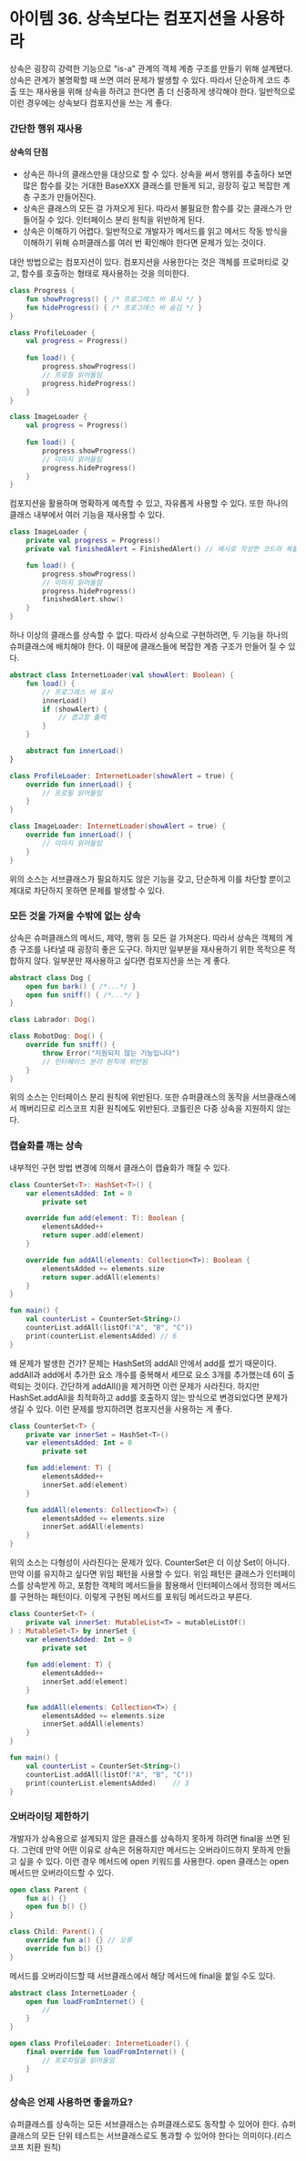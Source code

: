 아이템 36. 상속보다는 컴포지션을 사용하라
=========================
상속은 굉장히 강력한 기능으로 "is-a" 관계의 객체 계층 구조를 만들기 위해 설계됐다. 상속은 관계가 불명확할 때 쓰면 여러 문제가 발생할 수 있다. 
따라서 단순하게 코드 추출 또는 재사용을 위해 상속을 하려고 한다면 좀 더 신중하게 생각해야 한다. 일반적으로 이런 경우에는 상속보다 컴포지션을 쓰는 게 좋다.

### 간단한 행위 재사용
#### 상속의 단점
* 상속은 하나의 클래스만을 대상으로 할 수 있다. 상속을 써서 행위를 추출하다 보면 많은 함수를 갖는 거대한 BaseXXX 클래스를 만들게 되고, 굉장히 깊고 복잡한 계층 구조가 만들어진다.
* 상속은 클래스의 모든 걸 가져오게 된다. 따라서 불필요한 함수를 갖는 클래스가 만들어질 수 있다. 인터페이스 분리 원칙을 위반하게 된다.
* 상속은 이해하기 어렵다. 일반적으로 개발자가 메서드를 읽고 메서드 작동 방식을 이해하기 위해 슈퍼클래스를 여러 번 확인해야 한다면 문제가 있는 것이다.

대안 방법으로는 컴포지션이 있다. 컴포지션을 사용한다는 것은 객체를 프로퍼티로 갖고, 함수를 호출하는 형태로 재사용하는 것을 의미한다.

```kotlin
class Progress {
    fun showProgress() { /* 프로그레스 바 표시 */ }
    fun hideProgress() { /* 프로그레스 바 숨김 */ }
}

class ProfileLoader {
    val progress = Progress()
    
    fun load() {
        progress.showProgress()
        // 프로필 읽어들임
        progress.hideProgress()
    }
}

class ImageLoader {
    val progress = Progress()
    
    fun load() {
        progress.showProgress()
        // 이미지 읽어들임
        progress.hideProgress()
    }
}
```

컴포지션을 활용하며 명확하게 예측할 수 있고, 자유롭게 사용할 수 있다. 또한 하나의 클래스 내부에서 여러 기능을 재사용할 수 있다.

```kotlin
class ImageLoader {
    private val progress = Progress()
    private val finishedAlert = FinishedAlert() // 예시로 작성한 코드라 복붙 시 컴파일 에러 발생

    fun load() {
        progress.showProgress()
        // 이미지 읽어들임
        progress.hideProgress()
        finishedAlert.show()
    }
}
```

하나 이상의 클래스를 상속할 수 없다. 따라서 상속으로 구현하려면, 두 기능을 하나의 슈퍼클래스에 배치해야 한다. 이 때문에 클래스들에 복잡한 계층 구조가 만들어 질 수 있다.

```kotlin
abstract class InternetLoader(val showAlert: Boolean) {
    fun load() {
        // 프로그레스 바 표시
        innerLoad()
        if (showAlert) {
            // 경고창 출력
        }
    }

    abstract fun innerLoad()
}

class ProfileLoader: InternetLoader(showAlert = true) {
    override fun innerLoad() {
        // 프로필 읽어들임
    }
}

class ImageLoader: InternetLoader(showAlert = true) {
    override fun innerLoad() {
        // 이미지 읽어들임
    }
}
```

위의 소스는 서브클래스가 필요하지도 않은 기능을 갖고, 단순하게 이를 차단할 뿐이고 제대로 차단하지 못하면 문제를 발생할 수 있다.

### 모든 것을 가져올 수밖에 없는 상속
상속은 슈퍼클래스의 메서드, 제약, 행위 등 모든 걸 가져온다. 따라서 상속은 객체의 계층 구조를 나타낼 때 굉장히 좋은 도구다.
하지만 일부분을 재사용하기 위한 목적으론 적합하지 않다. 일부분만 재사용하고 싶다면 컴포지션을 쓰는 게 좋다.

```kotlin
abstract class Dog {
    open fun bark() { /*...*/ }
    open fun sniff() { /*...*/ }
}

class Labrador: Dog()

class RobotDog: Dog() {
    override fun sniff() {
        throw Error("지원되지 않는 기능입니다")
        // 인터페이스 분리 원칙에 위반됨
    }
}
```

위의 소스는 인터페이스 분리 원칙에 위반된다. 또한 슈퍼클래스의 동작을 서브클래스에서 깨버리므로 리스코프 치환 원칙에도 위반된다. 코틀린은 다중 상속을 지원하지 않는다.

### 캡슐화를 깨는 상속
내부적인 구현 방법 변경에 의해서 클래스이 캡슐화가 깨질 수 있다.

```kotlin
class CounterSet<T>: HashSet<T>() {
    var elementsAdded: Int = 0
        private set

    override fun add(element: T): Boolean {
        elementsAdded++
        return super.add(element)
    }

    override fun addAll(elements: Collection<T>): Boolean {
        elementsAdded += elements.size
        return super.addAll(elements)
    }
}

fun main() {
    val counterList = CounterSet<String>()
    counterList.addAll(listOf("A", "B", "C"))
    print(counterList.elementsAdded) // 6
}
```

왜 문제가 발생한 건가? 문제는 HashSet의 addAll 안에서 add를 썼기 때문이다. addAll과 add에서 추가한 요소 개수를 중복해서 세므로 요소 3개를 추가했는데 6이 출력되는 것이다. 간단하게 addAll()을 제거하면 이런 문제가 사라진다.
하지만 HashSet.addAll을 최적화하고 add를 호출하지 않는 방식으로 변경되었다면 문제가 생길 수 있다. 이런 문제를 방지하려면 컴포지션을 사용하는 게 좋다.

```kotlin
class CounterSet<T> {
    private var innerSet = HashSet<T>()
    var elementsAdded: Int = 0
        private set

    fun add(element: T) {
        elementsAdded++
        innerSet.add(element)
    }

    fun addAll(elements: Collection<T>) {
        elementsAdded += elements.size
        innerSet.addAll(elements)
    }
}
```

위의 소스는 다형성이 사라진다는 문제가 있다. CounterSet은 더 이상 Set이 아니다. 만약 이를 유지하고 싶다면 위임 패턴을 사용할 수 있다.
위임 패턴은 클래스가 인터페이스를 상속받게 하고, 포함한 객체의 메서드들을 활용해서 인터페이스에서 정의한 메서드를 구현하는 패턴이다. 이렇게 구현된 메서드를 포워딩 메서드라고 부른다.

```kotlin
class CounterSet<T> (
    private val innerSet: MutableList<T> = mutableListOf()
) : MutableSet<T> by innerSet {
    var elementsAdded: Int = 0
        private set
    
    fun add(element: T) {
        elementsAdded++
        innerSet.add(element)
    }
    
    fun addAll(elements: Collection<T>) {
        elementsAdded += elements.size
        innerSet.addAll(elements)
    }
}

fun main() {
    val counterList = CounterSet<String>()
    counterList.addAll(listOf("A", "B", "C"))
    print(counterList.elementsAdded)    // 3
}
```

### 오버라이딩 제한하기
개발자가 상속용으로 설계되지 않은 클래스를 상속하지 못하게 하려면 final을 쓰면 된다. 그런데 만약 어떤 이유로 상속은 허용하지만 메서드는 오버라이드하지 못하게 만들고 싶을 수 있다. 이런 경우 메서드에 open 키워드를 사용한다. open 클래스는 open 메서드만 오버라이드할 수 있다.

```kotlin
open class Parent {
    fun a() {}
    open fun b() {}
}

class Child: Parent() {
    override fun a() {} // 오류
    override fun b() {}
}
```

메서드를 오버라이드할 때 서브클래스에서 해당 메서드에 final을 붙일 수도 있다.

```kotlin
abstract class InternetLoader {
    open fun loadFromInternet() {
        //
    }
}

open class ProfileLoader: InternetLoader() {
    final override fun loadFromInternet() {
        // 프로파일을 읽어들임
    }
}
```

### 상속은 언제 사용하면 좋을까요?
슈퍼클래스를 상속하는 모든 서브클래스는 슈퍼클래스로도 동작할 수 있어야 한다. 슈퍼클래스의 모든 단위 테스트는 서브클래스로도 통과할 수 있어야 한다는 의미이다.(리스코프 치환 원칙) 
